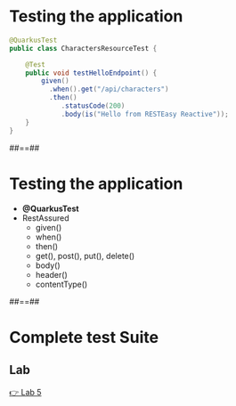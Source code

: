 <!-- .slide: class="with-code" -->
# Testing the application 

```java
@QuarkusTest
public class CharactersResourceTest {

    @Test
    public void testHelloEndpoint() {
        given()
          .when().get("/api/characters")
          .then()
             .statusCode(200)
             .body(is("Hello from RESTEasy Reactive"));
    }
}
```


##==##
<!-- .slide: class="with-code" -->
# Testing the application

- **@QuarkusTest**
- RestAssured
  - given()
  - when()
  - then()
  - get(), post(), put(), delete()
  - body()
  - header()
  - contentType()


##==##
<!-- .slide: class="exercice" -->
# Complete test Suite
## Lab

[👉 Lab 5](https://github.com/sfeir-open-source/sfeir-school-quarkus/blob/speaker/steps/01.09-test-application/README.md)


